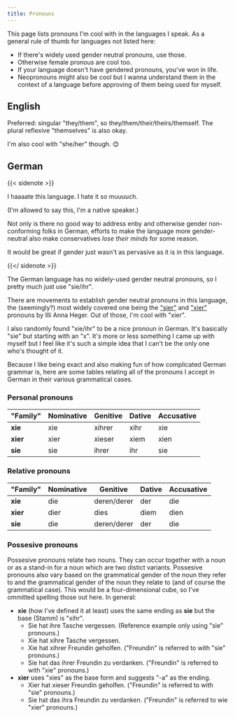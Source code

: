 ```yaml
---
title: Pronouns
---
```


This page lists pronouns I'm cool with in the languages I speak. As a general
rule of thumb for languages not listed here:

- If there's widely used gender neutral pronouns, use those.
- Otherwise female pronous are cool too.
- If your language doesn't have gendered pronouns, you've won in life.
- Neopronouns might also be cool but I wanna understand them in the context of a
  language before approving of them being used for myself.

## English

Preferred: singular "they/them", so they/them/their/theirs/themself. The plural
reflexive "themselves" is also okay.

I'm also cool with "she/her" though. 😊

## German

{{< sidenote >}}

I haaaate this language. I hate it so muuuuch.

(I'm allowed to say this, I'm a native speaker.)

Not only is there no good way to address enby and otherwise gender
non-conforming folks in German, efforts to make the language more gender-neutral
also make conservatives _lose their minds_ for some reason.

It would be great if gender just wasn't as pervasive as it is in this language.

{{</ sidenote >}}

The German language has no widely-used gender neutral pronouns, so I pretty much
just use "sie/ihr".

There are movements to establish gender neutral pronouns in this language, the
(seemingly?) most widely covered one being the
["sier"](https://www.annaheger.de/pronomen21/) and
["xier"](https://www.annaheger.de/pronomen33/) pronouns by Illi Anna Heger. Out
of those, I'm cool with "xier".

I also randomly found "xie/ihr" to be a nice pronoun in German. It's basically
"sie" but starting with an "x". It's more or less something I came up with
myself but I feel like it's such a simple idea that I can't be the only one
who's thought of it.

Because I like being exact and also making fun of how complicated German grammar
is, here are some tables relating all of the pronouns I accept in German in
their various grammatical cases.

### Personal pronouns

| "Family" | Nominative | Genitive | Dative | Accusative |
| -------- | ---------- | -------- | ------ | ---------- |
| **xie**  | xie        | xihrer   | xihr   | xie        |
| **xier** | xier       | xieser   | xiem   | xien       |
| **sie**  | sie        | ihrer    | ihr    | sie        |

### Relative pronouns

| "Family" | Nominative | Genitive    | Dative | Accusative |
| -------- | ---------- | ----------- | ------ | ---------- |
| **xie**  | die        | deren/derer | der    | die        |
| **xier** | dier       | dies        | diem   | dien       |
| **sie**  | die        | deren/derer | der    | die        |

### Possesive pronouns

Possesive pronouns relate two nouns. They can occur together with a noun or as a
stand-in for a noun which are two distict variants. Possesive pronouns also vary
based on the grammatical gender of the noun they refer to and the grammatical
gender of the noun they relate to (and of course the grammatical case). This
would be a four-dimensional cube, so I've ommitted spelling those out here. In
general:

- **xie** (how I've defined it at least) uses the same ending as **sie** but the
  base (Stamm) is "xihr".
  - Sie hat ihre Tasche vergessen. (Reference example only using "sie"
    pronouns.)
  - Xie hat xihre Tasche vergessen.
  - Xie hat xihrer Freundin geholfen. ("Freundin" is referred to with "sie"
    pronouns.)
  - Sie hat das ihrer Freundin zu verdanken. ("Freundin" is referred to with
    "xie" pronouns.)
- **xier** uses "xies" as the base form and suggests "-a" as the ending.
  - Xier hat xieser Freundin geholfen. ("Freundin" is referred to with "sie"
    pronouns.)
  - Sie hat das ihra Freundin zu verdanken. ("Freundin" is referred to wie
    "xier" pronouns.)
